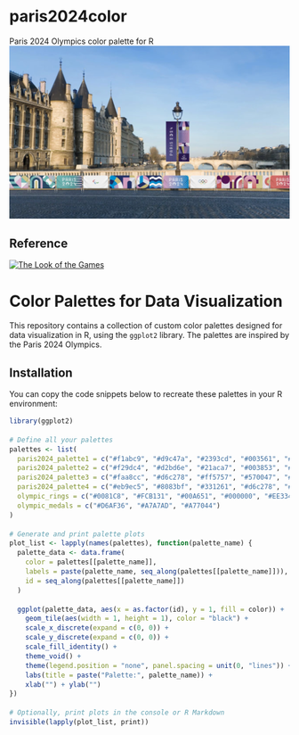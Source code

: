 # paris2024color
Paris 2024 Olympics color palette for R
![Paris 2024](https://github.com/ezgisiir/paris2024color/blob/main/paris_2024.PNG?raw=true)
## Reference
[![The Look of the Games](https://olympics.com/en/paris-2024/information/the-look-of-the-games)
](https://olympics.com/en/paris-2024/information/the-look-of-the-games)


# Color Palettes for Data Visualization

This repository contains a collection of custom color palettes designed for data visualization in R, using the `ggplot2` library. The palettes are inspired by the Paris 2024 Olympics.

## Installation

You can copy the code snippets below to recreate these palettes in your R environment:

```r
library(ggplot2)

# Define all your palettes
palettes <- list(
  paris2024_palette1 = c("#f1abc9", "#d9c47a", "#2393cd", "#003561", "#ffffff"),
  paris2024_palette2 = c("#f29dc4", "#d2bd6e", "#21aca7", "#003853", "#ffffff"),
  paris2024_palette3 = c("#faa8cc", "#d6c278", "#ff5757", "#570047", "#ffffff"),
  paris2024_palette4 = c("#eb9ec5", "#8083bf", "#331261", "#d6c278", "#ffffff"),
  olympic_rings = c("#0081C8", "#FCB131", "#00A651", "#000000", "#EE334E"),
  olympic_medals = c("#D6AF36", "#A7A7AD", "#A77044")
)

# Generate and print palette plots
plot_list <- lapply(names(palettes), function(palette_name) {
  palette_data <- data.frame(
    color = palettes[[palette_name]],
    labels = paste(palette_name, seq_along(palettes[[palette_name]])),
    id = seq_along(palettes[[palette_name]])
  )
  
  ggplot(palette_data, aes(x = as.factor(id), y = 1, fill = color)) +
    geom_tile(aes(width = 1, height = 1), color = "black") +
    scale_x_discrete(expand = c(0, 0)) +
    scale_y_discrete(expand = c(0, 0)) +
    scale_fill_identity() +
    theme_void() +
    theme(legend.position = "none", panel.spacing = unit(0, "lines")) +
    labs(title = paste("Palette:", palette_name)) +
    xlab("") + ylab("")
})

# Optionally, print plots in the console or R Markdown
invisible(lapply(plot_list, print))

